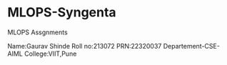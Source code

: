 # MLOPS-Syngenta

MLOPS Assgnments

Name:Gaurav Shinde
Roll no:213072
PRN:22320037
Departement-CSE-AIML
College:VIIT,Pune
